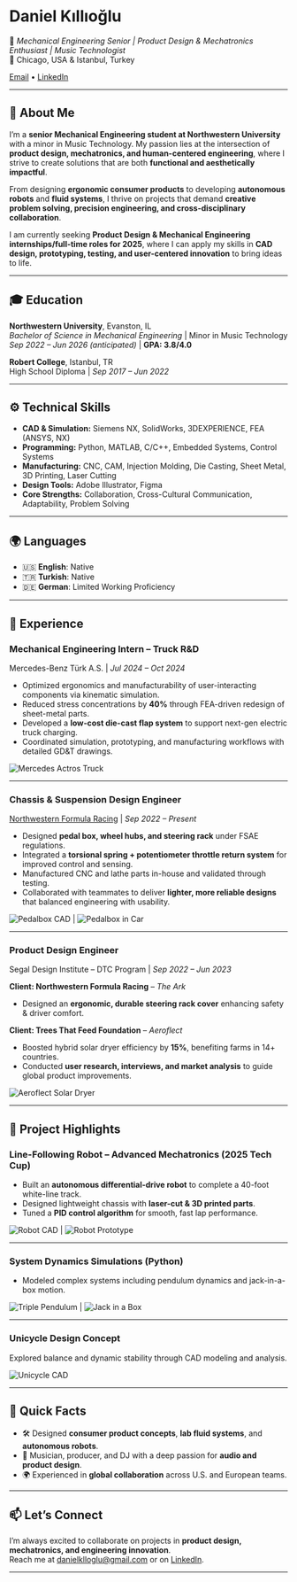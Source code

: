 # Daniel Kıllıoğlu  
🚀 *Mechanical Engineering Senior | Product Design & Mechatronics Enthusiast | Music Technologist*  
📍 Chicago, USA & Istanbul, Turkey  

[Email](mailto:danielklloglu@gmail.com) • [LinkedIn](https://www.linkedin.com/in/danielkillioglu/)  

---

## 👋 About Me  

I’m a **senior Mechanical Engineering student at Northwestern University** with a minor in Music Technology. My passion lies at the intersection of **product design, mechatronics, and human-centered engineering**, where I strive to create solutions that are both **functional and aesthetically impactful**.  

From designing **ergonomic consumer products** to developing **autonomous robots** and **fluid systems**, I thrive on projects that demand **creative problem solving, precision engineering, and cross-disciplinary collaboration**.  

I am currently seeking **Product Design & Mechanical Engineering internships/full-time roles for 2025**, where I can apply my skills in **CAD design, prototyping, testing, and user-centered innovation** to bring ideas to life.  

---

## 🎓 Education  

**Northwestern University**, Evanston, IL  
*Bachelor of Science in Mechanical Engineering* | Minor in Music Technology  
*Sep 2022 – Jun 2026 (anticipated)* | **GPA: 3.8/4.0**  

**Robert College**, Istanbul, TR  
High School Diploma | *Sep 2017 – Jun 2022*  

---

## ⚙️ Technical Skills  

- **CAD & Simulation:** Siemens NX, SolidWorks, 3DEXPERIENCE, FEA (ANSYS, NX)  
- **Programming:** Python, MATLAB, C/C++, Embedded Systems, Control Systems  
- **Manufacturing:** CNC, CAM, Injection Molding, Die Casting, Sheet Metal, 3D Printing, Laser Cutting  
- **Design Tools:** Adobe Illustrator, Figma  
- **Core Strengths:** Collaboration, Cross-Cultural Communication, Adaptability, Problem Solving  

---

## 🌍 Languages  

- 🇺🇸 **English**: Native  
- 🇹🇷 **Turkish**: Native  
- 🇩🇪 **German**: Limited Working Proficiency  

---

## 💼 Experience  

### **Mechanical Engineering Intern – Truck R&D**  
Mercedes-Benz Türk A.S. | *Jul 2024 – Oct 2024*  
- Optimized ergonomics and manufacturability of user-interacting components via kinematic simulation.  
- Reduced stress concentrations by **40%** through FEA-driven redesign of sheet-metal parts.  
- Developed a **low-cost die-cast flap system** to support next-gen electric truck charging.  
- Coordinated simulation, prototyping, and manufacturing workflows with detailed GD&T drawings.  

![Mercedes Actros Truck](./assets/MercTruck.png)  

---

### **Chassis & Suspension Design Engineer**  
[Northwestern Formula Racing](https://northwesternformularacing.com/) | *Sep 2022 – Present*  
- Designed **pedal box, wheel hubs, and steering rack** under FSAE regulations.  
- Integrated a **torsional spring + potentiometer throttle return system** for improved control and sensing.  
- Manufactured CNC and lathe parts in-house and validated through testing.  
- Collaborated with teammates to deliver **lighter, more reliable designs** that balanced engineering with usability.  

![Pedalbox CAD](./assets/newpedalbox.png) | ![Pedalbox in Car](./assets/realpedalbox.png)  

---

### **Product Design Engineer**  
Segal Design Institute – DTC Program | *Sep 2022 – Jun 2023*  

**Client: Northwestern Formula Racing** – *The Ark*  
- Designed an **ergonomic, durable steering rack cover** enhancing safety & driver comfort.  

**Client: Trees That Feed Foundation** – *Aeroflect*  
- Boosted hybrid solar dryer efficiency by **15%**, benefiting farms in 14+ countries.  
- Conducted **user research, interviews, and market analysis** to guide global product improvements.  

![Aeroflect Solar Dryer](./assets/treesthatfeed.png)  

---

## 🚦 Project Highlights  

### **Line-Following Robot – Advanced Mechatronics (2025 Tech Cup)**  
- Built an **autonomous differential-drive robot** to complete a 40-foot white-line track.  
- Designed lightweight chassis with **laser-cut & 3D printed parts**.  
- Tuned a **PID control algorithm** for smooth, fast lap performance.  

![Robot CAD](robotcad/robotCAD.png) | ![Robot Prototype](robotcad/IMG_4968.jpeg)  

---

### **System Dynamics Simulations (Python)**  
- Modeled complex systems including pendulum dynamics and jack-in-a-box motion.  

![Triple Pendulum](./assets/TriplePendulum.gif) | ![Jack in a Box](./assets/jackinabox.gif)  

---

### **Unicycle Design Concept**  
Explored balance and dynamic stability through CAD modeling and analysis.  

![Unicycle CAD](./assets/Unicycle.png)  

---

## 📌 Quick Facts  

- 🛠️ Designed **consumer product concepts**, **lab fluid systems**, and **autonomous robots**.  
- 🎵 Musician, producer, and DJ with a deep passion for **audio and product design**.  
- 🌍 Experienced in **global collaboration** across U.S. and European teams.  

---

## 📫 Let’s Connect  

I’m always excited to collaborate on projects in **product design, mechatronics, and engineering innovation**.  
Reach me at [danielklloglu@gmail.com](mailto:danielklloglu@gmail.com) or on [LinkedIn](https://www.linkedin.com/in/danielkillioglu/).  

---
